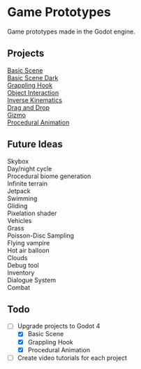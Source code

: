 # Game Prototypes
Game prototypes made in the Godot engine.

## Projects

[Basic Scene](basic-scene/)\
[Basic Scene Dark](basic-scene-dark/)\
[Grappling Hook](grappling-hook/)\
[Object Interaction](object-interaction/)\
[Inverse Kinematics](inverse-kinematics/)\
[Drag and Drop](drag-and-drop/)\
[Gizmo](gizmo/)\
[Procedural Animation](procedural-animation/)

## Future Ideas

Skybox\
Day/night cycle\
Procedural biome generation\
Infinite terrain\
Jetpack\
Swimming\
Gliding\
Pixelation shader\
Vehicles\
Grass\
Poisson-Disc Sampling\
Flying vampire\
Hot air balloon\
Clouds\
Debug tool\
Inventory\
Dialogue System\
Combat

## Todo

- [ ] Upgrade projects to Godot 4
  - [x] Basic Scene
  - [x] Grappling Hook
  - [x] Procedural Animation
- [ ] Create video tutorials for each project

